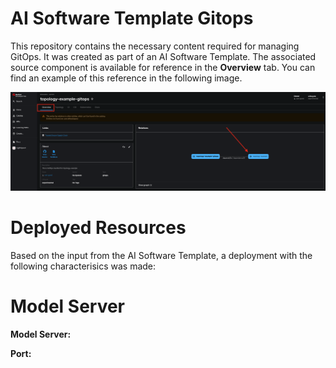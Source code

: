 # AI Software Template Gitops

This repository contains the necessary content required for managing GitOps. It was created as part of an AI Software Template. The associated source component is available for reference in the **Overview** tab. You can find an example of this reference in the following image.

![Overview Tab](./images/overview-dependency.png)

# Deployed Resources
Based on the input from the AI Software Template, a deployment with the following characterisics was made:

# Model Server
**Model Server:** []( )

**Port:** 